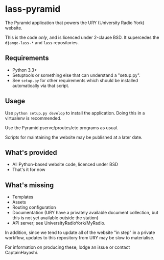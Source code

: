 lass-pyramid
============

The Pyramid application that powers the URY (University Radio York) website.

This is the code _only_, and is licenced under 2-clause BSD.  It supercedes the `django-lass-*` and `lass` repositories.

Requirements
------------

* Python 3.3+
* Setuptools or something else that can understand a "setup.py".
* See `setup.py` for other requirements which should be installed automatically via that script.

Usage
-----

Use `python setup.py develop` to install the application.  Doing this in a virtualenv is recommended.

Use the Pyramid pserve/proutes/etc programs as usual.

Scripts for maintaining the website may be published at a later date.

What's provided
---------------

* All Python-based website code, licenced under BSD
* That's it for now

What's missing
--------------

* Templates
* Assets
* Routing configuration
* Documentation (URY have a privately available document collection, but this is not yet available outside the station)
* API server; see UniversityRadioYork/MyRadio.

In addition, since we tend to update all of the website "in step" in a private workflow, updates to this repository from URY may be slow to materialise.

For information on producing these, lodge an issue or contact CaptainHayashi.
